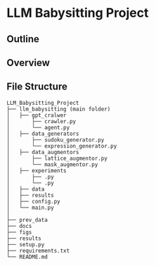 # LLM Babysitting Project



## Outline



## Overview



## File Structure



```
LLM_Babysitting_Project
├── llm_babysitting (main folder)
│   ├── gpt_cralwer
│   	├── crawler.py
│   	└── agent.py
│   ├── data_generators
│   	├── sudoku_generator.py
│   	└── expression_generator.py
│   ├── data_augmentors
│   	├── lattice_augmentor.py
│   	└── mask_augmentor.py
│   ├── experiments
│   	├── .py
│   	└── .py
│   ├── data
│   ├── results
│   ├── config.py
│   └── main.py
│
├── prev_data
├── docs
├── figs
├── results
├── setup.py
├── requirements.txt
└── README.md
```